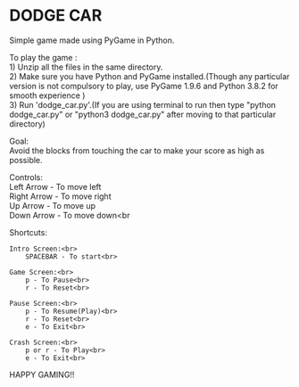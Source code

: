 # DODGE CAR<br> 
Simple game made using PyGame in Python.<br>


To play the game :<br>
    1) Unzip all the files in the same directory.<br>
    2) Make sure you have Python and PyGame installed.(Though any particular version is not compulsory to play, use PyGame 1.9.6 and Python 3.8.2 for smooth experience )<br>
    3) Run 'dodge_car.py'.(If you are using terminal to run then type "python dodge_car.py" or "python3 dodge_car.py" after moving to that particular directory)<br>

Goal:<br>
    Avoid the blocks from touching the car to make your score as high as possible.<br>

Controls:<br>
    Left Arrow - To move left<br>
    Right Arrow - To move right<br>
    Up Arrow - To move up<br>
    Down Arrow - To move down<br

Shortcuts:<br>

    Intro Screen:<br>
        SPACEBAR - To start<br>

    Game Screen:<br>
        p - To Pause<br>
        r - To Reset<br>

    Pause Screen:<br>
        p - To Resume(Play)<br>
        r - To Reset<br>
        e - To Exit<br>

    Crash Screen:<br>
        p or r - To Play<br>
        e - To Exit<br>

HAPPY GAMING!!<br>
